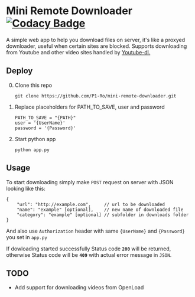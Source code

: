 # Mini Remote Downloader [![Codacy Badge](https://api.codacy.com/project/badge/Grade/661394942cb245c48732f46b255c33b3)](https://www.codacy.com/app/theglow666/mini-remote-downloader?utm_source=github.com&amp;utm_medium=referral&amp;utm_content=TheGlow666/mini-remote-downloader&amp;utm_campaign=Badge_Grade) 
A simple web app to help you download files on server, it's like a proxyed downloader, useful when certain sites are blocked.
Supports downloading from Youtube and other video sites handled by [Youtube-dl.](https://github.com/rg3/youtube-dl)

## Deploy

0. Clone this repo
    ```
    git clone https://github.com/P1-Ro/mini-remote-downloader.git
    ```

1. Replace placeholders for PATH_TO_SAVE,  user and password
    ```
    PATH_TO_SAVE = "{PATH}"
    user = '{UserName}'
    password = '{Password}'
    ```
    
2. Start python app
    ```
    python app.py
    ```
    
## Usage
To start downloading simply make `POST` request on server with JSON looking like this:
```
{
    "url": "http://example.com",     // url to be downloaded
    "name": "example" [optional],    // new name of downloaded file
    "category": "example" [optional] // subfolder in downloads folder
}
``` 
And also use `Authorization` header with same `{UserName}` and `{Password}` you set in `app.py`

If dowloading started successfully Status code **`200`** will be returned, otherwise Status code will be **`409`** with actual error message in `JSON`.

## TODO

- Add support for downloading videos from OpenLoad